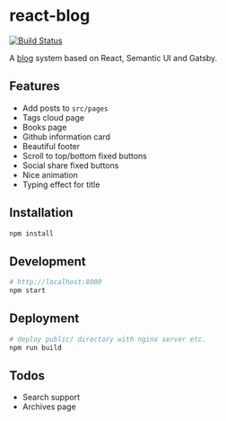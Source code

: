 # react-blog

[![Build Status](https://travis-ci.org/sabertazimi/react-blog.svg?branch=master)](https://travis-ci.org/sabertazimi/react-blog)

A [blog](https://blog.hust.cf) system based on React, Semantic UI and Gatsby.

## Features

- Add posts to `src/pages`
- Tags cloud page
- Books page
- Github information card
- Beautiful footer
- Scroll to top/bottom fixed buttons
- Social share fixed buttons
- Nice animation
- Typing effect for title

## Installation

```bash
npm install
```

## Development

```bash
# http://localhost:8000
npm start
```

## Deployment

```bash
# deploy public/ directory with nginx server etc.
npm run build
```

## Todos

- Search support
- Archives page
